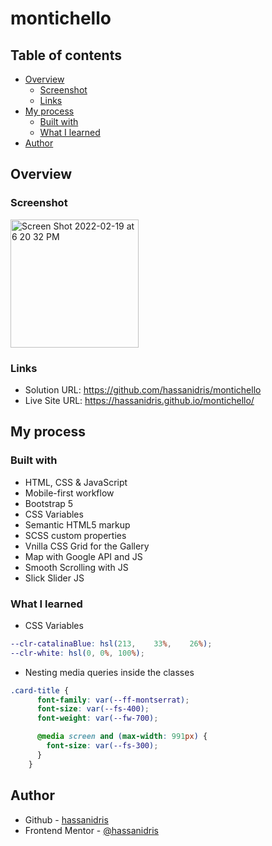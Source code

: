 # montichello

## Table of contents

- [Overview](#overview)
  - [Screenshot](#screenshot)
  - [Links](#links)
- [My process](#my-process)
  - [Built with](#built-with)
  - [What I learned](#what-i-learned)
- [Author](#author)

## Overview

### Screenshot

<img width="205" alt="Screen Shot 2022-02-19 at 6 20 32 PM" src="https://user-images.githubusercontent.com/69512496/154863771-0ba9779c-9654-4271-89f8-269c011dcf81.png">

### Links

- Solution URL: https://github.com/hassanidris/montichello
- Live Site URL: https://hassanidris.github.io/montichello/

## My process

### Built with

- HTML, CSS & JavaScript
- Mobile-first workflow
- Bootstrap 5
- CSS Variables
- Semantic HTML5 markup
- SCSS custom properties
- Vnilla CSS Grid for the Gallery
- Map with Google API and JS
- Smooth Scrolling with JS
- Slick Slider JS


### What I learned

- CSS Variables

```scss
--clr-catalinaBlue: hsl(213,	33%,	26%);
--clr-white: hsl(0, 0%, 100%);
```

- Nesting media queries inside the classes

```scss
.card-title {
      font-family: var(--ff-montserrat);
      font-size: var(--fs-400);
      font-weight: var(--fw-700);

      @media screen and (max-width: 991px) {
        font-size: var(--fs-300);
      }
    }
```

## Author

- Github - [hassanidris](https://github.com/hassanidris)
- Frontend Mentor - [@hassanidris](https://www.frontendmentor.io/profile/hassanidris)
